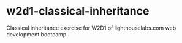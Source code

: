 # w2d1-classical-inheritance
Classical inheritance exercise for W2D1 of lighthouselabs.com web development bootcamp
